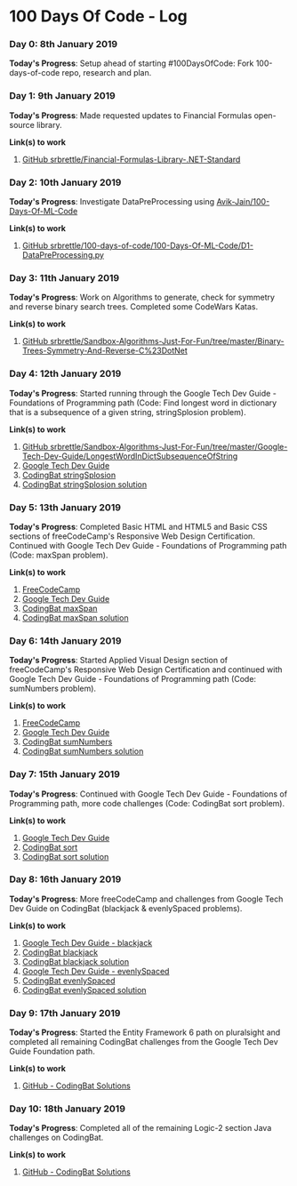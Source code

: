 # 100 Days Of Code - Log

### Day 0: 8th January 2019

**Today's Progress**: Setup ahead of starting #100DaysOfCode: Fork 100-days-of-code repo, research and plan.

### Day 1: 9th January 2019

**Today's Progress**: Made requested updates to Financial Formulas open-source library.

**Link(s) to work**
1. [GitHub srbrettle/Financial-Formulas-Library-.NET-Standard](https://github.com/srbrettle/Financial-Formulas-Library-.NET-Standard)

### Day 2: 10th January 2019

**Today's Progress**: Investigate DataPreProcessing using [Avik-Jain/100-Days-Of-ML-Code](https://github.com/Avik-Jain/100-Days-Of-ML-Code/blob/master/Code/Day%201_Data%20PreProcessing.md)

**Link(s) to work**
1. [GitHub srbrettle/100-days-of-code/100-Days-Of-ML-Code/D1-DataPreProcessing.py](https://github.com/srbrettle/100-days-of-code/blob/master/100-Days-Of-ML-Code/D1-DataPreProcessing.py)

### Day 3: 11th January 2019

**Today's Progress**: Work on Algorithms to generate, check for symmetry and reverse binary search trees. Completed some CodeWars Katas.

**Link(s) to work**
1. [GitHub srbrettle/Sandbox-Algorithms-Just-For-Fun/tree/master/Binary-Trees-Symmetry-And-Reverse-C%23DotNet](https://github.com/srbrettle/Sandbox-Algorithms-Just-For-Fun/tree/master/Binary-Trees-Symmetry-And-Reverse-C%23DotNet)

### Day 4: 12th January 2019

**Today's Progress**: Started running through the Google Tech Dev Guide - Foundations of Programming path (Code: Find longest word in dictionary that is a subsequence of a given string, stringSplosion problem).

**Link(s) to work**
1. [GitHub srbrettle/Sandbox-Algorithms-Just-For-Fun/tree/master/Google-Tech-Dev-Guide/LongestWordInDictSubsequenceOfString](https://github.com/srbrettle/Sandbox-Algorithms-Just-For-Fun/tree/master/Google-Tech-Dev-Guide/LongestWordInDictSubsequenceOfString)
2. [Google Tech Dev Guide](https://techdevguide.withgoogle.com/paths/foundational/find-longest-word-in-dictionary-that-subsequence-of-given-string/#!)
3. [CodingBat stringSplosion](https://codingbat.com/prob/p117334)
4. [CodingBat stringSplosion solution](https://github.com/srbrettle/Sandbox-Algorithms-Just-For-Fun/blob/master/CodingBat/Warmup-2/stringSplosion.java)

### Day 5: 13th January 2019

**Today's Progress**: Completed Basic HTML and HTML5 and Basic CSS sections of freeCodeCamp's Responsive Web Design Certification. Continued with Google Tech Dev Guide - Foundations of Programming path (Code: maxSpan problem).

**Link(s) to work**
1. [FreeCodeCamp](https://learn.freecodecamp.org/)
2. [Google Tech Dev Guide](https://techdevguide.withgoogle.com/paths/foundational/maxspan-problem-return-largest-span-array/#!)
3. [CodingBat maxSpan](https://codingbat.com/prob/p189576)
4. [CodingBat maxSpan solution](https://github.com/srbrettle/Sandbox-Algorithms-Just-For-Fun/blob/master/CodingBat/Array-3/maxSpan.java)

### Day 6: 14th January 2019

**Today's Progress**: Started Applied Visual Design section of freeCodeCamp's Responsive Web Design Certification and continued with Google Tech Dev Guide - Foundations of Programming path (Code: sumNumbers problem).

**Link(s) to work**
1. [FreeCodeCamp](https://learn.freecodecamp.org/)
2. [Google Tech Dev Guide](https://techdevguide.withgoogle.com/paths/foundational/subnumbers-problem-string-return-sum/#!)
3. [CodingBat sumNumbers](https://codingbat.com/prob/p121193)
4. [CodingBat sumNumbers solution](https://github.com/srbrettle/Sandbox-Algorithms-Just-For-Fun/blob/master/CodingBat/String-3/sumNumbers.java)

### Day 7: 15th January 2019

**Today's Progress**: Continued with Google Tech Dev Guide - Foundations of Programming path, more code challenges (Code: CodingBat sort problem).

**Link(s) to work**
1. [Google Tech Dev Guide](https://techdevguide.withgoogle.com/paths/foundational/array-sort-problem-sorted-values/#!)
2. [CodingBat sort](https://codingbat.com/prob/p262890)
3. [CodingBat sort solution](https://github.com/srbrettle/Sandbox-Algorithms-Just-For-Fun/blob/master/CodingBat/Sort/sort.java)

### Day 8: 16th January 2019

**Today's Progress**: More freeCodeCamp and challenges from Google Tech Dev Guide on CodingBat (blackjack & evenlySpaced problems).

**Link(s) to work**
1. [Google Tech Dev Guide - blackjack](https://techdevguide.withgoogle.com/paths/foundational/software-debugging-warmup/#!)
2. [CodingBat blackjack](https://codingbat.com/prob/p117019)
3. [CodingBat blackjack solution](https://github.com/srbrettle/Sandbox-Algorithms-Just-For-Fun/blob/master/CodingBat/Logic-2/blackjack.java)
4. [Google Tech Dev Guide - evenlySpaced](https://techdevguide.withgoogle.com/paths/foundational/evenlyspaced-problem-medium/#!)
5. [CodingBat evenlySpaced](https://codingbat.com/prob/p198700)
6. [CodingBat evenlySpaced solution](https://github.com/srbrettle/Sandbox-Algorithms-Just-For-Fun/blob/master/CodingBat/Logic-2/evenlySpaced.java)

### Day 9: 17th January 2019

**Today's Progress**: Started the Entity Framework 6 path on pluralsight and completed all remaining CodingBat challenges from the Google Tech Dev Guide Foundation path.

**Link(s) to work**
1. [GitHub - CodingBat Solutions](https://github.com/srbrettle/Sandbox-Algorithms-Just-For-Fun/tree/master/CodingBat)

### Day 10: 18th January 2019

**Today's Progress**: Completed all of the remaining Logic-2 section Java challenges on CodingBat.

**Link(s) to work**
1. [GitHub - CodingBat Solutions](https://github.com/srbrettle/Sandbox-Algorithms-Just-For-Fun/tree/master/CodingBat/Logic-2/)

